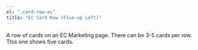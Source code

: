 ```yaml
---
el: ".card-row-ec"
title: "EC Card Row (Five-up Left)"
---
```

A row of cards on an EC Marketing page. There can be 3-5 cards per row. This one shows five cards.
